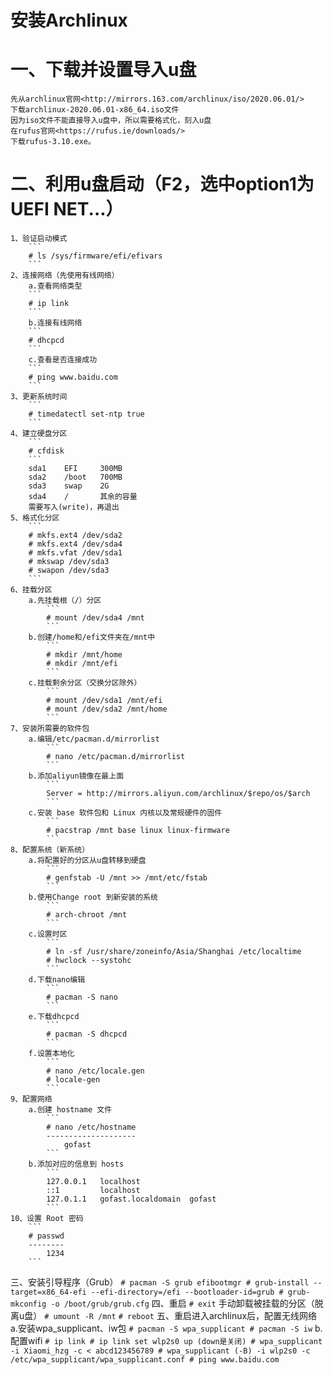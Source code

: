 安装Archlinux
============
一、下载并设置导入u盘
=================
    先从archlinux官网<http://mirrors.163.com/archlinux/iso/2020.06.01/>
    下载archlinux-2020.06.01-x86_64.iso文件
    因为iso文件不能直接导入u盘中，所以需要格式化，刻入u盘
    在rufus官网<https://rufus.ie/downloads/>
    下载rufus-3.10.exe。
二、利用u盘启动（F2，选中option1为UEFI NET...）
=========================================
    1、验证启动模式
        ```
        # ls /sys/firmware/efi/efivars
        ```
    2、连接网络（先使用有线网络）
        a.查看网络类型
        ```
        # ip link
        ```
        b.连接有线网络
        ```
        # dhcpcd
        ```
        c.查看是否连接成功
        ```
        # ping www.baidu.com
        ```
    3、更新系统时间
        ```
        # timedatectl set-ntp true
        ```
    4、建立硬盘分区
        ```
        # cfdisk
        ```
        sda1    EFI     300MB
        sda2    /boot   700MB
        sda3    swap    2G
        sda4    /       其余的容量
        需要写入(write)，再退出
    5、格式化分区
        ```
        # mkfs.ext4 /dev/sda2
        # mkfs.ext4 /dev/sda4
        # mkfs.vfat /dev/sda1
        # mkswap /dev/sda3
        # swapon /dev/sda3
        ```
    6、挂载分区
        a.先挂载根（/）分区
            ```
            # mount /dev/sda4 /mnt
            ```
        b.创建/home和/efi文件夹在/mnt中
            ```
            # mkdir /mnt/home
            # mkdir /mnt/efi
            ```
        c.挂载剩余分区（交换分区除外）
            ```
            # mount /dev/sda1 /mnt/efi
            # mount /dev/sda2 /mnt/home
            ```
    7、安装所需要的软件包
        a.编辑/etc/pacman.d/mirrorlist
            ```
            # nano /etc/pacman.d/mirrorlist
            ```
        b.添加aliyun镜像在最上面
            ```
            Server = http://mirrors.aliyun.com/archlinux/$repo/os/$arch
            ```
        c.安装 base 软件包和 Linux 内核以及常规硬件的固件
            ```
            # pacstrap /mnt base linux linux-firmware
            ```
    8、配置系统（新系统）
        a.将配置好的分区从u盘转移到硬盘
            ```
            # genfstab -U /mnt >> /mnt/etc/fstab
            ```
        b.使用Change root 到新安装的系统
            ```
            # arch-chroot /mnt
            ```
        c.设置时区
            ```
            # ln -sf /usr/share/zoneinfo/Asia/Shanghai /etc/localtime
            # hwclock --systohc
            ```
        d.下载nano编辑
            ```
            # pacman -S nano
            ```
        e.下载dhcpcd
            ```
            # pacman -S dhcpcd
            ```
        f.设置本地化
            ```
            # nano /etc/locale.gen
            # locale-gen
            ```
    9、配置网络
        a.创建 hostname 文件
            ```
            # nano /etc/hostname
            --------------------
                gofast
            ```
        b.添加对应的信息到 hosts
            ```
            127.0.0.1	localhost
            ::1		    localhost
            127.0.1.1	gofast.localdomain	gofast
            ```
    10、设置 Root 密码
        ```
        # passwd
        --------
            1234
        ```
三、安装引导程序（Grub）
    ```
    # pacman -S grub efibootmgr
    # grub-install --target=x86_64-efi --efi-directory=/efi --bootloader-id=grub
    # grub-mkconfig -o /boot/grub/grub.cfg
    ```
四、重启
    ```
    # exit
    ```
    手动卸载被挂载的分区（脱离u盘）
    ```
    # umount -R /mnt
    ```
    ```
    # reboot
    ```
五、重启进入archlinux后，配置无线网络
    a.安装wpa_supplicant、iw包
        ```
        # pacman -S wpa_supplicant
        # pacman -S iw
        ```
    b.配置wifi
        ```
        # ip link
        # ip link set wlp2s0 up (down是关闭)
        # wpa_supplicant -i Xiaomi_hzg -c < abcd123456789
        # wpa_supplicant (-B) -i wlp2s0 -c /etc/wpa_supplicant/wpa_supplicant.conf
        # ping www.baidu.com
        ```